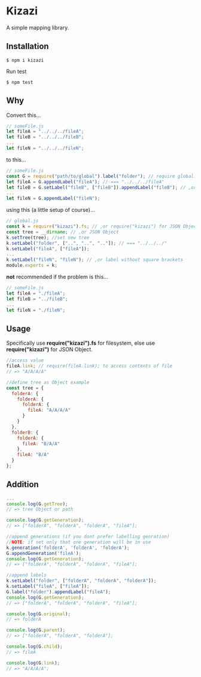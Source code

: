 # Kizazi

A simple mapping library.

## Installation

```shell
$ npm i kizazi
```

Run test

```shell
$ npm test
```

## Why

Convert this...

```js
// someFile.js
let fileA = "../../../fileA";
let fileB = "../../../fileB";
...
let fileN = "../../../fileN";
```

to this...

```js
// someFile.js
const G = require("path/to/global").label("folder"); // require global.js
let fileA = G.appendLabel("fileA"); // === "../../../fileA"
let fileB = G.setLabel("fileB", ["fileB"]).appendLabel("fileB"); // ,or set and append label here
...
let fileN = G.appendLabel("fileN");
```

using this (a little setup of course)...

```js
// global.js
const k = require("kizazi").fs; // ,or require("kizazi") for JSON Object
const tree = __dirname; // ,or JSON Object
k.setTree(tree); //set new tree
k.setLabel("folder", ["..", "..", ".."]); // === "../../../"
k.setLabel("fileA", ["fileA"]);
...
k.setLabel("fileN", "fileN"); // ,or label without square brackets
module.exports = k;
```

**not** recommended if the problem is this...

```js
// someFile.js
let fileA = "./fileA";
let fileB = "../fileB";
...
let fileN = "./fileN";
```

## Usage

Specifically use **require("kizazi").fs** for filesystem, else use **require("kizazi")** for JSON Object.

```js
//access value
fileA.link; // require(fileA.link); to access contents of file
// => "A/A/A/A"
```

```js
//define tree as Object example
const tree = {
  folderA: {
    folderA: {
      folderA: {
        fileA: "A/A/A/A"
      }
    }
  },
  folderB: {
    folderA: {
      fileA: "B/A/A"
    },
    fileA: "B/A"
  }
};
```

## Addition

```js
...
console.log(G.getTree);
// => tree Object or path

console.log(G.getGeneration);
// => ["folderA", "folderA", "folderA", "fileA"];

//append generations (if you dont prefer labelling genration)
//NOTE: if set only that one generation will be in use
k.generation('folderA', 'folderA', 'folderA');
G.appendGeneration('fileA');
console.log(G.getGeneration);
// => ["folderA", "folderA", "folderA", "fileA"];

//append labels
k.setLabel("folder", ["folderA", "folderA", "folderA"]);
k.setLabel("fileA", ["fileA"]);
G.label("folder").appendLabel("fileA");
console.log(G.getGeneration);
// => ["folderA", "folderA", "folderA", "fileA"];

console.log(G.original);
// => folderA

console.log(G.parent);
// => ["folderA", "folderA", "folderA"];

console.log(G.child);
// => fileA

console.log(G.link);
// => "A/A/A/A";
```
